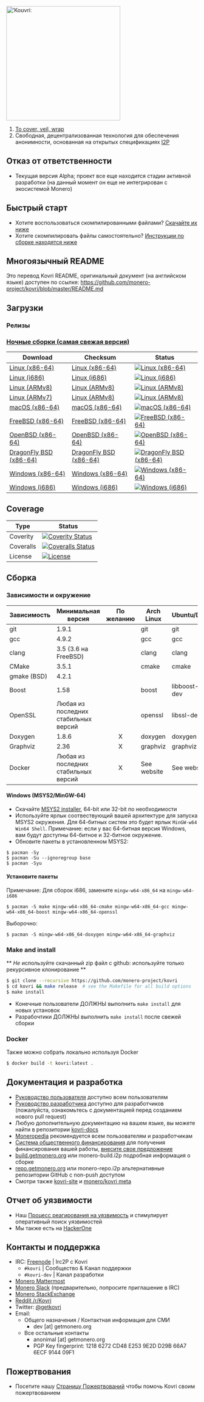 [<img width="300" src="https://static.getmonero.org/images/kovri/logo.png" alt="ˈKoʊvriː" />](https://github.com/monero-project/kovri)

1. [To cover, veil, wrap](https://en.wikipedia.org/wiki/Esperanto)
2. Свободная, децентрализованная технология для обеспечения анонимности, основанная на открытых спецификациях [I2P](https://getmonero.org/resources/moneropedia/i2p.html)

## Отказ от ответственности
- Текущая версия Alpha; проект все еще находится стадии активной разработки (на данный момент он еще не интегрирован с экосистемой Monero)

## Быстрый старт

- Хотите воспользоваться скомпилированными файлами? [Скачайте их ниже](#Загрузки)
- Хотите скомпилировать файлы самостоятельно? [Инструкции по сборке находятся ниже](#Сборка)

## Многоязычный README
Это перевод Kovri README, оригинальный документ (на английском языке) доступен по ссылке: https://github.com/monero-project/kovri/blob/master/README.md

## Загрузки

### Релизы

### [Ночные сборки (самая свежая версия)](https://build.getmonero.org/waterfall)

| Download | Checksum | Status |
| -------- | -------- | ------ |
| [Linux (x86-64)](https://build.getmonero.org/downloads/kovri-latest-linux-amd64.tar.bz2) | [Linux (x86-64)](https://build.getmonero.org/downloads/kovri-latest-linux-amd64.tar.bz2.sha256sum.txt) | [![Linux (x86-64)](https://build.getmonero.org/png?builder=kovri-static-ubuntu-amd64)](https://build.getmonero.org/builders/kovri-static-ubuntu-amd64) |
| [Linux (i686)](https://build.getmonero.org/downloads/kovri-latest-linux-i686.tar.bz2) | [Linux (i686)](https://build.getmonero.org/downloads/kovri-latest-linux-i686.tar.bz2.sha256sum.txt) | [![Linux (i686)](https://build.getmonero.org/png?builder=kovri-static-ubuntu-i686)](https://build.getmonero.org/builders/kovri-static-ubuntu-i686) |
| [Linux (ARMv8)](https://build.getmonero.org/downloads/kovri-latest-linux-armv8.tar.bz2) | [Linux (ARMv8)](https://build.getmonero.org/downloads/kovri-latest-linux-armv8.tar.bz2.sha256sum.txt) | [![Linux (ARMv8)](https://build.getmonero.org/png?builder=kovri-static-debian-arm8)](https://build.getmonero.org/builders/kovri-static-debian-arm8) |
| [Linux (ARMv7)](https://build.getmonero.org/downloads/kovri-latest-linux-armv7.tar.bz2) | [Linux (ARMv8)](https://build.getmonero.org/downloads/kovri-latest-linux-armv7.tar.bz2.sha256sum.txt) | [![Linux (ARMv8)](https://build.getmonero.org/png?builder=kovri-static-ubuntu-arm7)](https://build.getmonero.org/builders/kovri-static-ubuntu-) |
| [macOS (x86-64)](https://build.getmonero.org/downloads/kovri-latest-osx-10.13.tar.bz2) | [macOS (x86-64)](https://build.getmonero.org/downloads/kovri-latest-osx-10.13.tar.bz2.sha256sum.txt) | [![macOS (x86-64)](https://build.getmonero.org/png?builder=kovri-static-osx)](https://build.getmonero.org/builders/kovri-static-osx) |
| [FreeBSD (x86-64)](https://build.getmonero.org/downloads/kovri-latest-freebsd-amd64.tar.bz2) | [FreeBSD (x86-64)](https://build.getmonero.org/downloads/kovri-latest-freebsd-amd64.tar.bz2.sha256sum.txt) | [![FreeBSD (x86-64)](https://build.getmonero.org/png?builder=kovri-static-freebsd64)](https://build.getmonero.org/builders/kovri-static-freebsd64) |
| [OpenBSD (x86-64)](https://build.getmonero.org/downloads/kovri-latest-openbsd-amd64.tar.bz2) | [OpenBSD (x86-64)](https://build.getmonero.org/downloads/kovri-latest-openbsd-amd64.tar.bz2.sha256sum.txt) | [![OpenBSD (x86-64)](https://build.getmonero.org/png?builder=kovri-static-openbsd-amd64)](https://build.getmonero.org/builders/kovri-static-openbsd-amd64) |
| [DragonFly BSD (x86-64)](https://build.getmonero.org/downloads/kovri-latest-dragonflybsd-4.6.tar.bz2) | [DragonFly BSD (x86-64)](https://build.getmonero.org/downloads/kovri-latest-dragonflybsd-4.6.tar.bz2.sha256sum.txt) | [![DragonFly BSD (x86-64)](https://build.getmonero.org/png?builder=kovri-static-dragonflybsd-amd64)](https://build.getmonero.org/builders/kovri-static-dragonflybsd-amd64) |
| [Windows (x86-64)](https://build.getmonero.org/downloads/kovri-latest-win64.exe) | [Windows (x86-64)](https://build.getmonero.org/downloads/kovri-latest-win64.exe.sha256sum.txt) | [![Windows (x86-64)](https://build.getmonero.org/png?builder=kovri-static-win64)](https://build.getmonero.org/builders/kovri-static-win64) |
| [Windows (i686)](https://build.getmonero.org/downloads/kovri-latest-win32.exe) | [Windows (i686)](https://build.getmonero.org/downloads/kovri-latest-win32.exe.sha256sum.txt) | [![Windows (i686)](https://build.getmonero.org/png?builder=kovri-static-win32)](https://build.getmonero.org/builders/kovri-static-win32) |

## Coverage

| Type      | Status |
|-----------|--------|
| Coverity  | [![Coverity Status](https://scan.coverity.com/projects/7621/badge.svg)](https://scan.coverity.com/projects/7621/)
| Coveralls | [![Coveralls Status](https://coveralls.io/repos/github/monero-project/kovri/badge.svg?branch=master)](https://coveralls.io/github/monero-project/kovri?branch=master)
| License   | [![License](https://img.shields.io/badge/license-BSD3-blue.svg)](https://opensource.org/licenses/BSD-3-Clause)

## Сборка

### Зависимости и окружение

| Зависимость         | Минимальная версия                 | По желанию | Arch Linux  | Ubuntu/Debian    | macOS (Homebrew) | FreeBSD       | OpenBSD     |
| ------------------- | ---------------------------------- |:----------:| ----------- | ---------------- | ---------------- | ------------- | ----------- |
| git                 | 1.9.1                              |            | git         | git              | git              | git           | git         |
| gcc                 | 4.9.2                              |            | gcc         | gcc              |                  |               |             |
| clang               | 3.5 (3.6 на FreeBSD)               |            | clang       | clang            | clang (Apple)    | clang36       | llvm        |
| CMake               | 3.5.1                              |            | cmake       | cmake            | cmake            | cmake         | cmake       |
| gmake (BSD)         | 4.2.1                              |            |             |                  |                  | gmake         | gmake       |
| Boost               | 1.58                               |            | boost       | libboost-all-dev | boost            | boost-libs    | boost       |
| OpenSSL             | Любая из последних стабильных версий |            | openssl     | libssl-dev       | openssl          | openssl       | openssl     |
| Doxygen             | 1.8.6                              |      X     | doxygen     | doxygen          | doxygen          | doxygen       | doxygen     |
| Graphviz            | 2.36                               |      X     | graphviz    | graphviz         | graphviz         | graphviz      | graphviz    |
| Docker              | Любая из последних стабильных версий |      X     | See website | See website      | See website      | See website   | See website |

#### Windows (MSYS2/MinGW-64)
* Скачайте [MSYS2 installer](http://msys2.github.io/), 64-bit или 32-bit по необходимости
* Используйте ярлык соотвествующий вашей архитектуре для запуска MSYS2 окружения. Для 64-битных систем это будет ярлык `MinGW-w64 Win64 Shell`. Примечание: если у вас 64-битная версия Windows, вам будут доступны 64-битное и 32-битное окружение.
* Обновите пакеты в установленном MSYS2:

```shell
$ pacman -Sy
$ pacman -Su --ignoregroup base
$ pacman -Syu
```

#### Установите пакеты

Примечание: Для сборок i686, замените `mingw-w64-x86_64` на `mingw-w64-i686`

`$ pacman -S make mingw-w64-x86_64-cmake mingw-w64-x86_64-gcc mingw-w64-x86_64-boost mingw-w64-x86_64-openssl`

Выборочно:

`$ pacman -S mingw-w64-x86_64-doxygen mingw-w64-x86_64-graphviz`

### Make and install

** *Не* используйте скачанный zip файл с github: используйте только рекурсивное клонирование **

```bash
$ git clone --recursive https://github.com/monero-project/kovri
$ cd kovri && make release  # see the Makefile for all build options
$ make install
```

- Конечные пользователи ДОЛЖНЫ выполнить `make install` для новых установок
- Разрабочтики ДОЛЖНЫ выполнить `make install` после свежей сборки

### Docker

Также можно собрать локально используя Docker

```bash
$ docker build -t kovri:latest .
```

## Документация и разработка
- [Руководство пользователя](https://github.com/monero-project/kovri-docs/blob/master/i18n/ru/user_guide.md) доступно всем пользователям
- [Руководство разработчика](https://github.com/monero-project/kovri-docs/blob/master/i18n/ru/developer_guide.md) доступно для разработчиков (пожалуйста, ознакомьтесь с документацией перед созданием нового pull request)
- Любую дополнительную документацию на вашем языке, вы можете найти в репозитории [kovri-docs](https://github.com/monero-project/kovri-docs/)
- [Moneropedia](https://getmonero.org/resources/moneropedia/kovri.html) рекомендуется всем пользователям и разработчикам
- [Система общественного финансирования](https://forum.getmonero.org/8/funding-required) для получения финансирования вашей работы, [внесите свое предложение](https://forum.getmonero.org/7/open-tasks/2379/forum-funding-system-ffs-sticky)
- [build.getmonero.org](https://build.getmonero.org/) или monero-build.i2p подробная информация о сборке
- [repo.getmonero.org](https://repo.getmonero.org/monero-project/kovri) или monero-repo.i2p альтернативные репозитории GitHub с non-push доступом
- Смотри также [kovri-site](https://github.com/monero-project/kovri-site) и [monero/kovri meta](https://github.com/monero-project/meta)

## Отчет об уязвимости
- Наш [Процесс реагирования на уязвимость](https://github.com/monero-project/meta/blob/master/VULNERABILITY_RESPONSE_PROCESS.md) и стимулирует оперативный поиск уязвимостей
- Мы также есть на [HackerOne](https://hackerone.com/monero)

## Контакты и поддержка
- IRC: [Freenode](https://webchat.freenode.net/) | Irc2P с Kovri
  - `#kovri` | Сообщество & Канал поддержки
  - `#kovri-dev` | Канал разработки
- [Monero Mattermost](https://mattermost.getmonero.org/)
- [Monero Slack](https://monero.slack.com/) (предварительно, попросите приглашение в IRC)
- [Monero StackExchange](https://monero.stackexchange.com/)
- [Reddit /r/Kovri](https://www.reddit.com/r/Kovri/)
- Twitter: [@getkovri](https://twitter.com/getkovri)
- Email:
  - Общего назначения / Контактная информация для СМИ
    - dev [at] getmonero.org
  - Все остальные контакты
    - anonimal [at] getmonero.org
    - PGP Key fingerprint: 1218 6272 CD48 E253 9E2D  D29B 66A7 6ECF 9144 09F1

## Пожертвования
- Посетите нашу [Страницу Пожертвований](https://getmonero.org/getting-started/donate/) чтобы помочь Kovri своим пожертвованием
